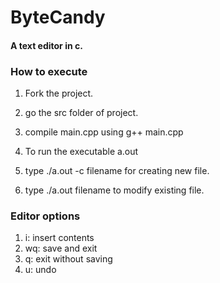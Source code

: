 # ByteCandy

#### A text editor in c.

### How to execute

 1. Fork the project.
 2. go the src folder of project.
 3. compile main.cpp using g++ main.cpp
 4. To run the executable a.out

1. type ./a.out -c filename for creating new file.
2. type ./a.out filename to modify existing file.

### Editor options

1. i: insert contents
2. wq: save and exit
3. q: exit without saving
4. u: undo
